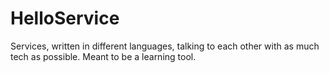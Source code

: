 # HelloService
Services, written in different languages, talking to each other with as much tech as possible. Meant to be a learning tool.
